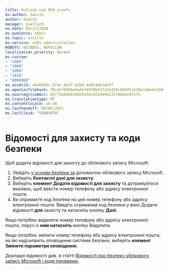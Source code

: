 ```yaml
---
title: Outlook.com MSA proofs
ms.author: daeite
author: daeite
manager: joallard
ms.date: 04/21/2020
ms.audience: Admin
ms.topic: article
ms.service: o365-administration
ROBOTS: NOINDEX, NOFOLLOW
localization_priority: Normal
ms.custom:
- "1006"
- "1008"
- "1009"
- "1010"
- "8000060"
ms.assetid: a4403b0c-6f4c-4e2f-b3bd-4e814de10aff
ms.openlocfilehash: f8cdef6068e0adef44f8b4172d2429c86947cb39e7a0eeb168ca6b4400e8b585
ms.sourcegitcommit: b5f7da89a650d2915dc652449623c78be6247175
ms.translationtype: MT
ms.contentlocale: uk-UA
ms.lasthandoff: 08/05/2021
ms.locfileid: "53983978"
---
```

# <a name="security-info-and-security-codes"></a>Відомості для захисту та коди безпеки

Щоб додати відомості для захисту до облікового запису Microsoft:

1. Увійдіть [у основи безпеки за](https://account.microsoft.com/security) допомогою облікового запису Microsoft.
1. Виберіть **Контактні дані для захисту**.
1. Виберіть **елемент Додати відомості для захисту** та дотримуйтеся вказівок, щоб ввести номер телефону або адресу електронної пошти.
1. Ви отримаєте код безпеки на цей номер телефону або адресу електронної пошти. Введіть отриманий код безпеки у вікні Додати відомості **для** захисту та натисніть кнопку **Далі**.

Якщо потрібно видалити номер телефону або адресу електронної пошти, поруч із **ним натисніть** кнопку Видалити.

Якщо потрібно змінити номер телефону або адресу електронної пошти, на які надсилають оповіщення системи безпеки, виберіть **елемент Змінити параметри оповіщення.**

Докладні відомості див. в статті [Відомості про безпеку облікового запису Microsoft і коди перевірки.](https://support.microsoft.com/help/12428/)